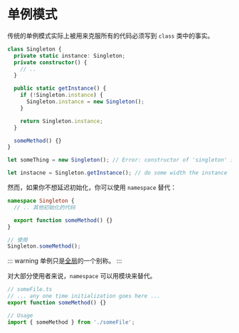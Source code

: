 # 单例模式

传统的单例模式实际上被用来克服所有的代码必须写到 `class` 类中的事实。

```ts
class Singleton {
  private static instance: Singleton;
  private constructor() {
    // ..
  }

  public static getInstance() {
    if (!Singleton.instance) {
      Singleton.instance = new Singleton();
    }

    return Singleton.instance;
  }

  someMethod() {}
}

let someThing = new Singleton(); // Error: constructor of 'singleton' is private

let instacne = Singleton.getInstance(); // do some width the instance
```

然而，如果你不想延迟初始化，你可以使用 `namespace` 替代：

```ts
namespace Singleton {
  // .. 其他初始化的代码

  export function someMethod() {}
}

// 使用
Singleton.someMethod();
```

::: warning
单例只是[全局](https://stackoverflow.com/questions/137975/what-is-so-bad-about-singletons/142450#142450)的一个别称。
:::

对大部分使用者来说，`namespace` 可以用模块来替代。

```ts
// someFile.ts
// ... any one time initialization goes here ...
export function someMethod() {}

// Usage
import { someMethod } from './someFile';
```
